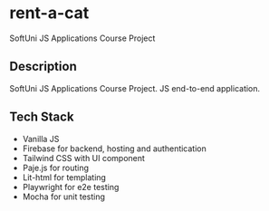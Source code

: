 # rent-a-cat
SoftUni JS Applications Course Project


## Description
SoftUni JS Applications Course Project. JS end-to-end application.

## Tech Stack
 * Vanilla JS
 * Firebase for backend, hosting and authentication
 * Tailwind CSS with UI component
 * Paje.js for routing
 * Lit-html  for templating
 * Playwright for e2e testing
 * Mocha for unit testing

